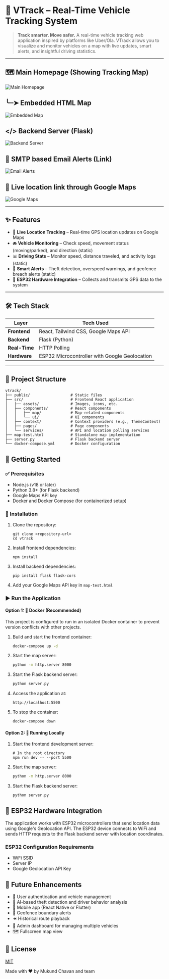 # 🚗 VTrack – Real-Time Vehicle Tracking System

> **Track smarter. Move safer.**
A real-time vehicle tracking web application inspired by platforms like Uber/Ola. VTrack allows you to visualize and monitor vehicles on a map with live updates, smart alerts, and insightful driving statistics.

---
## 🗺️ Main Homepage (Showing Tracking Map)
![Main Homepage](public/images/1.png)

## ╰┈➤ Embedded HTML Map
![Embedded Map](public/images/2.png)

## </> Backend Server (Flask)
![Backend Server](public/images/3.png)

## 📩 SMTP based Email Alerts (Link)
![Email Alerts](public/images/4.png)

## 📍 Live location link through Google Maps
![Google Maps](public/images/5.png)


---

## ✨ Features

- 📍 **Live Location Tracking** – Real-time GPS location updates on Google Maps
- 🚘 **Vehicle Monitoring** – Check speed, movement status (moving/parked), and direction (static)
- 📊 **Driving Stats** – Monitor speed, distance traveled, and activity logs (static)
- 🚨 **Smart Alerts** – Theft detection, overspeed warnings, and geofence breach alerts (static)
- 🔌 **ESP32 Hardware Integration** – Collects and transmits GPS data to the system

---

## 🛠️ Tech Stack

| Layer        | Tech Used                                      |
|--------------|-----------------------------------------------|
| **Frontend** | React, Tailwind CSS, Google Maps API          |
| **Backend**  | Flask (Python)                                |
| **Real-Time**| HTTP Polling                                  |
| **Hardware** | ESP32 Microcontroller with Google Geolocation |

---

## 📁 Project Structure

```
vtrack/
├── public/                  # Static files
├── src/                     # Frontend React application
│   ├── assets/              # Images, icons, etc.
│   ├── components/          # React components
│   │   ├── map/             # Map-related components
│   │   └── ui/              # UI components
│   ├── context/             # Context providers (e.g., ThemeContext)
│   ├── pages/               # Page components
│   └── services/            # API and location polling services
├── map-test.html            # Standalone map implementation
├── server.py                # Flask backend server
└── docker-compose.yml       # Docker configuration

```

## 🚀 Getting Started

### ✅ Prerequisites

- Node.js (v18 or later)
- Python 3.8+ (for Flask backend)
- Google Maps API key
- Docker and Docker Compose (for containerized setup)


### 🧩 Installation

1. Clone the repository:
   ```
   git clone <repository-url>
   cd vtrack
   ```

2. Install frontend dependencies:
   ```
   npm install
   ```

3. Install backend dependencies:
   ```
   pip install flask flask-cors
   ```

4. Add your Google Maps API key in `map-test.html`


### ▶️ Run the Application

#### Option 1: 🐳 Docker (Recommended)

This project is configured to run in an isolated Docker container to prevent version conflicts with other projects.

1. Build and start the frontend container:
   ```bash
   docker-compose up -d
   ```

2. Start the map server:
   ```bash
   python -m http.server 8000
   ```

3. Start the Flask backend server:
   ```bash
   python server.py
   ```

4. Access the application at:
   ```
   http://localhost:5500
   ```

5. To stop the container:
   ```bash
   docker-compose down
   ```

#### Option 2: 🧪 Running Locally

1. Start the frontend development server:
   ```
   # In the root directory
   npm run dev -- --port 5500
   ```

2. Start the map server:
   ```bash
   python -m http.server 8000
   ```

3. Start the Flask backend server:
   ```bash
   python server.py
   ```

## 📡 ESP32 Hardware Integration

The application works with ESP32 microcontrollers that send location data using Google's Geolocation API. The ESP32 device connects to WiFi and sends HTTP requests to the Flask backend server with location coordinates.

### ESP32 Configuration Requirements

- WiFi SSID
- Server IP
- Google Geolocation API Key

## 🔮 Future Enhancements

- 🔐 User authentication and vehicle management
- 🤖 AI-based theft detection and driver behavior analysis
- 📱 Mobile app (React Native or Flutter)
- 📍 Geofence boundary alerts
- ⏪ Historical route playback
- 🚧 Admin dashboard for managing multiple vehicles
- 🗺️ Fullscreen map view

## 📄 License

[MIT](LICENSE)

Made with ❤️ by Mukund Chavan and team
